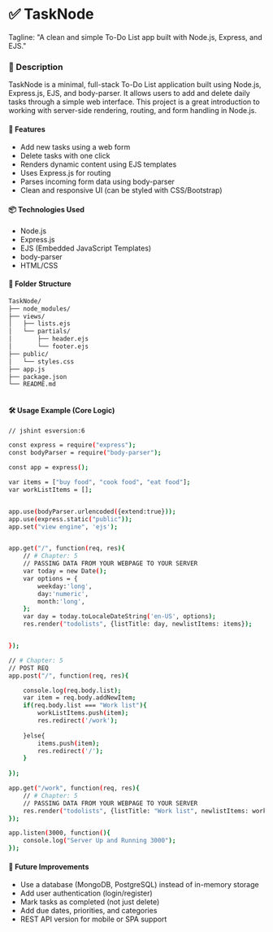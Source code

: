# ✅ TaskNode
Tagline: "A clean and simple To-Do List app built with Node.js, Express, and EJS."

### 📘 Description
TaskNode is a minimal, full-stack To-Do List application built using Node.js, Express.js, EJS, and body-parser. It allows users to add and delete daily tasks through a simple web interface. This project is a great introduction to working with server-side rendering, routing, and form handling in Node.js.

#### 🚀 Features
- Add new tasks using a web form
- Delete tasks with one click
- Renders dynamic content using EJS templates
- Uses Express.js for routing
- Parses incoming form data using body-parser
- Clean and responsive UI (can be styled with CSS/Bootstrap)

#### 📦 Technologies Used
- Node.js
- Express.js
- EJS (Embedded JavaScript Templates)
- body-parser
- HTML/CSS

#### 📁 Folder Structure
``` bash 
TaskNode/
├── node_modules/
├── views/
│   ├── lists.ejs
│   └── partials/
│       ├── header.ejs
│       └── footer.ejs
├── public/
│   └── styles.css
├── app.js
├── package.json
└── README.md



```

#### 🛠️ Usage Example (Core Logic)

``` bash 
// jshint esversion:6

const express = require("express");
const bodyParser = require("body-parser");

const app = express();

var items = ["buy food", "cook food", "eat food"];
var workListItems = [];


app.use(bodyParser.urlencoded({extend:true}));
app.use(express.static("public"));
app.set("view engine", 'ejs');


app.get("/", function(req, res){
    // # Chapter: 5
    // PASSING DATA FROM YOUR WEBPAGE TO YOUR SERVER
    var today = new Date();
    var options = {
        weekday:'long',
        day:'numeric',
        month:'long',
    };
    var day = today.toLocaleDateString('en-US', options);
    res.render("todolists", {listTitle: day, newlistItems: items});


});

// # Chapter: 5
// POST REQ
app.post("/", function(req, res){

    console.log(req.body.list);
    var item = req.body.addNewItem;
    if(req.body.list === "Work list"){
        workListItems.push(item);
        res.redirect('/work');
        
    }else{
        items.push(item);
        res.redirect('/');
    }
   
});

app.get("/work", function(req, res){
    // # Chapter: 5
    // PASSING DATA FROM YOUR WEBPAGE TO YOUR SERVER
    res.render("todolists", {listTitle: "Work list", newlistItems: workListItems});
});

app.listen(3000, function(){
    console.log("Server Up and Running 3000");
});


```
#### 📌 Future Improvements
- Use a database (MongoDB, PostgreSQL) instead of in-memory storage
- Add user authentication (login/register)
- Mark tasks as completed (not just delete)
- Add due dates, priorities, and categories
- REST API version for mobile or SPA support